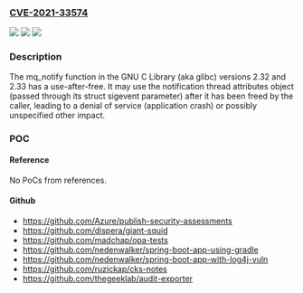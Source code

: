### [CVE-2021-33574](https://cve.mitre.org/cgi-bin/cvename.cgi?name=CVE-2021-33574)
![](https://img.shields.io/static/v1?label=Product&message=n%2Fa&color=blue)
![](https://img.shields.io/static/v1?label=Version&message=n%2Fa&color=blue)
![](https://img.shields.io/static/v1?label=Vulnerability&message=n%2Fa&color=brighgreen)

### Description

The mq_notify function in the GNU C Library (aka glibc) versions 2.32 and 2.33 has a use-after-free. It may use the notification thread attributes object (passed through its struct sigevent parameter) after it has been freed by the caller, leading to a denial of service (application crash) or possibly unspecified other impact.

### POC

#### Reference
No PoCs from references.

#### Github
- https://github.com/Azure/publish-security-assessments
- https://github.com/dispera/giant-squid
- https://github.com/madchap/opa-tests
- https://github.com/nedenwalker/spring-boot-app-using-gradle
- https://github.com/nedenwalker/spring-boot-app-with-log4j-vuln
- https://github.com/ruzickap/cks-notes
- https://github.com/thegeeklab/audit-exporter

